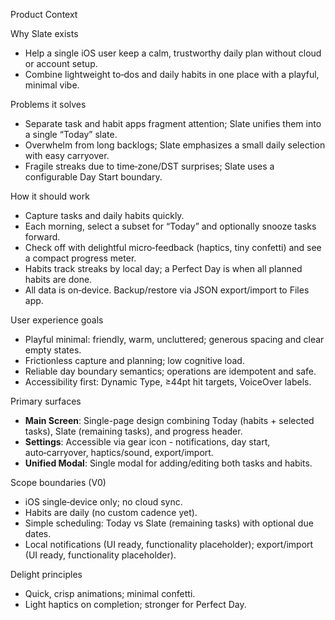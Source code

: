 Product Context

Why Slate exists

- Help a single iOS user keep a calm, trustworthy daily plan without cloud or account setup.
- Combine lightweight to‑dos and daily habits in one place with a playful, minimal vibe.

Problems it solves

- Separate task and habit apps fragment attention; Slate unifies them into a single “Today” slate.
- Overwhelm from long backlogs; Slate emphasizes a small daily selection with easy carryover.
- Fragile streaks due to time‑zone/DST surprises; Slate uses a configurable Day Start boundary.

How it should work

- Capture tasks and daily habits quickly.
- Each morning, select a subset for “Today” and optionally snooze tasks forward.
- Check off with delightful micro‑feedback (haptics, tiny confetti) and see a compact progress meter.
- Habits track streaks by local day; a Perfect Day is when all planned habits are done.
- All data is on‑device. Backup/restore via JSON export/import to Files app.

User experience goals

- Playful minimal: friendly, warm, uncluttered; generous spacing and clear empty states.
- Frictionless capture and planning; low cognitive load.
- Reliable day boundary semantics; operations are idempotent and safe.
- Accessibility first: Dynamic Type, ≥44pt hit targets, VoiceOver labels.

Primary surfaces

- **Main Screen**: Single-page design combining Today (habits + selected tasks), Slate (remaining tasks), and progress header.
- **Settings**: Accessible via gear icon - notifications, day start, auto‑carryover, haptics/sound, export/import.
- **Unified Modal**: Single modal for adding/editing both tasks and habits.

Scope boundaries (V0)

- iOS single‑device only; no cloud sync.
- Habits are daily (no custom cadence yet).
- Simple scheduling: Today vs Slate (remaining tasks) with optional due dates.
- Local notifications (UI ready, functionality placeholder); export/import (UI ready, functionality placeholder).

Delight principles

- Quick, crisp animations; minimal confetti.
- Light haptics on completion; stronger for Perfect Day.
